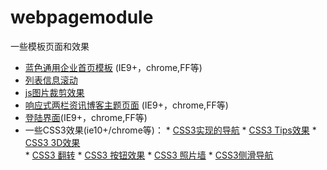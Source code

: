 # webpagemodule
一些模板页面和效果

* [蓝色通用企业首页模板](https://fairyly.github.io/html-demo/蓝色通用企业首页模板/index.html) (IE9+，chrome,FF等)
* [列表信息滚动](https://fairyly.github.io/html-demo/liebiao/demo.html)
* [js图片裁剪效果](https://fairyly.github.io/html-demo/js图片裁剪效果/demo.html)
* [响应式两栏资讯博客主题页面](https://fairyly.github.io/html-demo/autoblog/demo.html) (IE9+，chrome,FF等)
* [登陆界面](https://fairyly.github.io/html-demo/login/demo.html)(IE9+，chrome,FF等)
* 一些CSS3效果(ie10+/chrome等)：
      * [CSS3实现的导航](https://fairyly.github.io/html-demo/css3effects/nav/nav.html)
      * [CSS3 Tips效果](https://fairyly.github.io/html-demo/css3effects/button/demo.html)
      * [CSS3 3D效果](https://fairyly.github.io/html-demo/css3effects/css3d-fz/demo.html)   
      * [CSS3 翻转](https://fairyly.github.io/html-demo/css3effects/css3d-fz/fz.html)
      * [CSS3 按钮效果](https://fairyly.github.io/html-demo/css3effects/button2/demo.html)
      * [CSS3 照片墙](https://fairyly.github.io/html-demo/css3effects/photowall/demo.html)
      * [CSS3侧滑导航](https://fairyly.github.io/html-demo/nav-slide/nav-slide.html)


